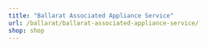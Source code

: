 ```yaml
---
title: "Ballarat Associated Appliance Service"
url: /ballarat/ballarat-associated-appliance-service/
shop: shop
---
```

